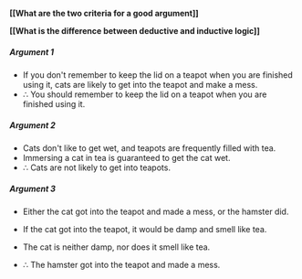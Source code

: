 **[[What are the two criteria for a good argument]]**

**[[What is the difference between deductive and inductive logic]]**

##### Argument 1
-   If you don't remember to keep the lid on a teapot when you are finished using it, cats are likely to get into the teapot and make a mess.
-   ∴ You should remember to keep the lid on a teapot when you are finished using it.


##### Argument 2
-   Cats don't like to get wet, and teapots are frequently filled with tea.
-   Immersing a cat in tea is guaranteed to get the cat wet.
-   ∴ Cats are not likely to get into teapots.

##### Argument 3
-   Either the cat got into the teapot and made a mess, or the hamster did.
-   If the cat got into the teapot, it would be damp and smell like tea.
-   The cat is neither damp, nor does it smell like tea.

-   ∴ The hamster got into the teapot and made a mess.
